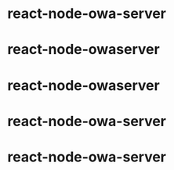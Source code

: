 # react-node-owa-server
# react-node-owaserver
# react-node-owaserver
# react-node-owa-server
# react-node-owa-server
